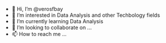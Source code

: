 - 👋 Hi, I’m @verosfbay
- 👀 I’m interested in Data Analysis and other Techbology fields 
- 🌱 I’m currently learning Data Analysis
- 💞️ I’m looking to collaborate on ...
- 📫 How to reach me ...

<!---
verosfbay/verosfbay is a ✨ special ✨ repository because its `README.md` (this file) appears on your GitHub profile.
You can click the Preview link to take a look at your changes.
--->
